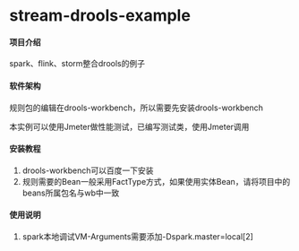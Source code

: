 # stream-drools-example

#### 项目介绍
spark、flink、storm整合drools的例子

#### 软件架构
规则包的编辑在drools-workbench，所以需要先安装drools-workbench

本实例可以使用Jmeter做性能测试，已编写测试类，使用Jmeter调用

#### 安装教程

1. drools-workbench可以百度一下安装
2. 规则需要的Bean一般采用FactType方式，如果使用实体Bean，请将项目中的beans所属包名与wb中一致

#### 使用说明

1. spark本地调试VM-Arguments需要添加-Dspark.master=local[2]